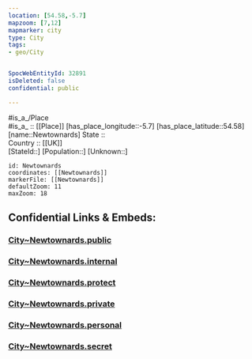 ```yaml
---
location: [54.58,-5.7] 
mapzoom: [7,12] 
mapmarker: city 
type: City
tags:
- geo/City


SpocWebEntityId: 32891
isDeleted: false
confidential: public

---
```

#is_a_/Place  
#is_a_ :: [[Place]] 
[has_place_longitude::-5.7] 
[has_place_latitude::54.58] 
[name::Newtownards] 
State ::  
Country :: [[UK]]  
[StateId::] 
[Population::] 
[Unknown::] 


```leaflet
id: Newtownards
coordinates: [[Newtownards]] 
markerFile: [[Newtownards]] 
defaultZoom: 11 
maxZoom: 18
```


## Confidential Links & Embeds: 

### [City~Newtownards.public](/_public/\Earth\Continent\Europe\Europe~North\UK\Ireland~North\counties~Ireland~North\Ards_and_North_Down\cities~Ards_and_North_Down\ArdsCity~Newtownards.public.md) 

### [City~Newtownards.internal](/_internal/\Earth\Continent\Europe\Europe~North\UK\Ireland~North\counties~Ireland~North\Ards_and_North_Down\cities~Ards_and_North_Down\ArdsCity~Newtownards.internal.md) 

### [City~Newtownards.protect](/_protect/\Earth\Continent\Europe\Europe~North\UK\Ireland~North\counties~Ireland~North\Ards_and_North_Down\cities~Ards_and_North_Down\ArdsCity~Newtownards.protect.md) 

### [City~Newtownards.private](/_private/\Earth\Continent\Europe\Europe~North\UK\Ireland~North\counties~Ireland~North\Ards_and_North_Down\cities~Ards_and_North_Down\ArdsCity~Newtownards.private.md) 

### [City~Newtownards.personal](/_personal/\Earth\Continent\Europe\Europe~North\UK\Ireland~North\counties~Ireland~North\Ards_and_North_Down\cities~Ards_and_North_Down\ArdsCity~Newtownards.personal.md) 

### [City~Newtownards.secret](/_secret/\Earth\Continent\Europe\Europe~North\UK\Ireland~North\counties~Ireland~North\Ards_and_North_Down\cities~Ards_and_North_Down\ArdsCity~Newtownards.secret.md)

